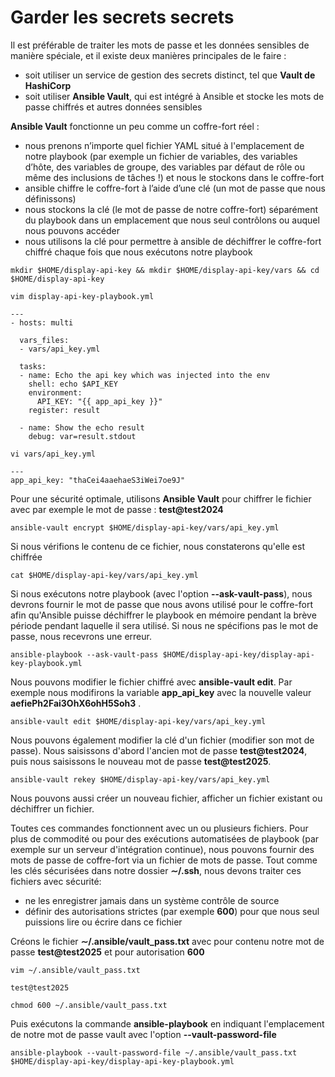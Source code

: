 # Garder les secrets secrets

Il est préférable de traiter les mots de passe et les données sensibles de manière spéciale, et il existe deux manières principales de le faire :
- soit utiliser un service de gestion des secrets distinct, tel que **Vault de HashiCorp**
- soit utiliser **Ansible Vault**, qui est intégré à Ansible et stocke les mots de passe chiffrés et autres données sensibles

**Ansible Vault** fonctionne un peu comme un coffre-fort réel :
- nous prenons n’importe quel fichier YAML situé à l'emplacement de notre playbook (par exemple un fichier de variables, des variables d’hôte, des variables de groupe, des variables par défaut de rôle ou même des inclusions de tâches !) et nous le stockons dans le coffre-fort
- ansible chiffre le coffre-fort à l’aide d’une clé (un mot de passe que nous définissons)
- nous stockons la clé (le mot de passe de notre coffre-fort) séparément du playbook dans un emplacement que nous seul contrôlons ou auquel nous pouvons accéder
- nous utilisons la clé pour permettre à ansible de déchiffrer le coffre-fort chiffré chaque fois que nous exécutons notre playbook


```
mkdir $HOME/display-api-key && mkdir $HOME/display-api-key/vars && cd $HOME/display-api-key
```

```
vim display-api-key-playbook.yml
```

```
---
- hosts: multi

  vars_files:
  - vars/api_key.yml

  tasks:
  - name: Echo the api key which was injected into the env
    shell: echo $API_KEY
    environment:
      API_KEY: "{{ app_api_key }}"
    register: result

  - name: Show the echo result
    debug: var=result.stdout
```

```
vi vars/api_key.yml
```

```
---
app_api_key: "thaCei4aaehaeS3iWei7oe9J"
```

Pour une sécurité optimale, utilisons **Ansible Vault** pour chiffrer le fichier avec par exemple le mot de passe : **test@test2024**

```
ansible-vault encrypt $HOME/display-api-key/vars/api_key.yml
```

Si nous vérifions le contenu de ce fichier, nous constaterons qu'elle est chiffrée

```
cat $HOME/display-api-key/vars/api_key.yml
```

Si nous exécutons notre playbook (avec l'option **--ask-vault-pass**), nous devrons fournir le mot de passe que nous avons utilisé pour le coffre-fort afin qu'Ansible puisse déchiffrer le playbook en mémoire pendant la brève période pendant laquelle il sera utilisé. Si nous ne spécifions pas le mot de passe, nous recevrons une erreur.

```
ansible-playbook --ask-vault-pass $HOME/display-api-key/display-api-key-playbook.yml
```

Nous pouvons modifier le fichier chiffré avec **ansible-vault edit**. Par exemple nous modifirons la variable **app_api_key** avec la nouvelle valeur **aefiePh2Fai3OhX6ohH5Soh3** .

```
ansible-vault edit $HOME/display-api-key/vars/api_key.yml
```

Nous pouvons également modifier la clé d'un fichier (modifier son mot de passe). Nous saisissons d'abord l'ancien mot de passe **test@test2024**, puis nous saisissons le nouveau mot de passe **test@test2025**.

```
ansible-vault rekey $HOME/display-api-key/vars/api_key.yml
```

Nous pouvons aussi créer un nouveau fichier, afficher un fichier existant ou déchiffrer un fichier.

Toutes ces commandes fonctionnent avec un ou plusieurs fichiers. Pour plus de commodité ou pour des exécutions automatisées de playbook (par exemple sur un serveur d'intégration continue), nous pouvons fournir des mots de passe de coffre-fort via un fichier de mots de passe. Tout comme les clés sécurisées dans notre dossier **∼/.ssh**, nous devons traiter ces fichiers avec sécurité: 
- ne les enregistrer jamais dans un système contrôle de source
- définir des autorisations strictes (par exemple **600**) pour que nous seul puissions lire ou écrire dans ce fichier

Créons le fichier **∼/.ansible/vault_pass.txt** avec pour contenu notre mot de passe **test@test2025** et pour autorisation **600**

```
vim ~/.ansible/vault_pass.txt
```

```
test@test2025
```

```
chmod 600 ~/.ansible/vault_pass.txt
```

Puis exécutons la commande **ansible-playbook** en indiquant l'emplacement de notre mot de passe vault avec l'option **--vault-password-file**


```
ansible-playbook --vault-password-file ~/.ansible/vault_pass.txt $HOME/display-api-key/display-api-key-playbook.yml
```